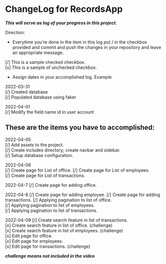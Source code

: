 # ChangeLog for RecordsApp

***This will serve as log of your progress in this project.***

Direction:
- Everytime you're done in the item in this log put / in the checkbox provided and commit and push the changes in your repository and leave an appropriate message.

[/] This is a sample checked checkbox.  
[x] This is a sample of unchecked checkbox.

- Assign dates in your accomplished log. Example

2022-03-31  
[/] Created database  
[/] Populated database using faker  

2022-04-01  
[/] Modify the field name id in user account  

## These are the items you have to accomplished:

2022-04-05  
[/] Add assets to the project.  
[/] Create includes directory; create navbar and sidebar.  
[/] Setup database configuration.

2022-04-06  
[/] Create page for List of office.
[/] Create page for List of employees.  
[/] Create page for List of transactions.
 
2022-04-7 
[/] Create page for adding office.
  
2022-04-8
[/] Create page for adding employee.
[/] Create page for adding transactions.
[/] Applying pagination to list of office.  
[/] Applying pagination to list of employees.  
[/] Applying pagination to list of transactions.

2022-04-09
[/] Create search feature in list of transactions.  
[x] Create search feature in list of office. (challenge)  
[x] Create search feature in list of employees. (challenge)  
[x] Edit page for office.  
[x] Edit page for employees.  
[x] Edit page for transactions. (challenge)

***challenge means not included in the video***
